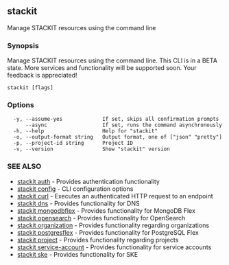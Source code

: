 ## stackit

Manage STACKIT resources using the command line

### Synopsis

Manage STACKIT resources using the command line.
This CLI is in a BETA state.
More services and functionality will be supported soon. Your feedback is appreciated!

```
stackit [flags]
```

### Options

```
  -y, --assume-yes             If set, skips all confirmation prompts
      --async                  If set, runs the command asynchronously
  -h, --help                   Help for "stackit"
  -o, --output-format string   Output format, one of ["json" "pretty"]
  -p, --project-id string      Project ID
  -v, --version                Show "stackit" version
```

### SEE ALSO

* [stackit auth](./stackit_auth.md)	 - Provides authentication functionality
* [stackit config](./stackit_config.md)	 - CLI configuration options
* [stackit curl](./stackit_curl.md)	 - Executes an authenticated HTTP request to an endpoint
* [stackit dns](./stackit_dns.md)	 - Provides functionality for DNS
* [stackit mongodbflex](./stackit_mongodbflex.md)	 - Provides functionality for MongoDB Flex
* [stackit opensearch](./stackit_opensearch.md)	 - Provides functionality for OpenSearch
* [stackit organization](./stackit_organization.md)	 - Provides functionality regarding organizations
* [stackit postgresflex](./stackit_postgresflex.md)	 - Provides functionality for PostgreSQL Flex
* [stackit project](./stackit_project.md)	 - Provides functionality regarding projects
* [stackit service-account](./stackit_service-account.md)	 - Provides functionality for service accounts
* [stackit ske](./stackit_ske.md)	 - Provides functionality for SKE

